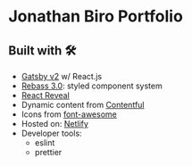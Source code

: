 # Jonathan Biro Portfolio

## Built with 🛠


- [Gatsby v2](https://www.gatsbyjs.org/) w/ React.js
- [Rebass 3.0](https://rebassjs.org/): styled component system
- [React Reveal](https://www.react-reveal.com/)
- Dynamic content from [Contentful](https://contentful.com)
- Icons from [font-awesome](https://fontawesome.com/)
- Hosted on: [Netlify](https://www.netlify.com)
- Developer tools:
  - eslint
  - prettier
